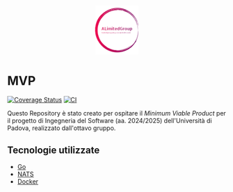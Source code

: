<p align="center">
  <img alt="Logo del gruppo: un cerchio magenta con all'interno il nome del gruppo e il motto, Limited group, always committed to work" src="https://github.com/alimitedgroup/alimitedgroup.github.io/blob/main/assets/altd.png" width="20%">
</p>

# MVP

[![Coverage Status](https://coveralls.io/repos/github/alimitedgroup/MVP/badge.svg?branch=main)](https://coveralls.io/github/alimitedgroup/MVP?branch=main)
[![CI](https://github.com/alimitedgroup/MVP/actions/workflows/ci.yml/badge.svg)](https://github.com/alimitedgroup/MVP/actions/workflows/ci.yml)

Questo Repository è stato creato per ospitare il _Minimum Viable Product_ per il progetto di Ingegneria del Software (aa. 2024/2025) dell'Università di Padova, realizzato dall'ottavo gruppo.

## Tecnologie utilizzate

- <a href="https://go.dev/">Go</a>
- <a href="nats.io">NATS</a>
- <a href="https://www.docker.com/">Docker</a>
